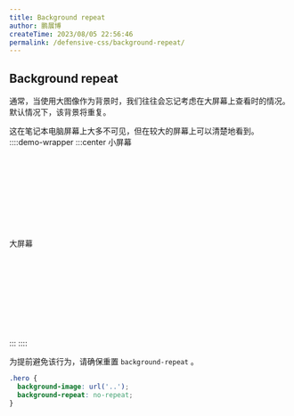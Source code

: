```yaml
---
title: Background repeat
author: 鹏展博
createTime: 2023/08/05 22:56:46
permalink: /defensive-css/background-repeat/
---
```


## Background repeat

通常，当使用大图像作为背景时，我们往往会忘记考虑在大屏幕上查看时的情况。
默认情况下，该背景将重复。

这在笔记本电脑屏幕上大多不可见，但在较大的屏幕上可以清楚地看到。
::::demo-wrapper
:::center
小屏幕

<div style="width:200px;height:134px" class="bg-repeat-1339">
</div>

大屏幕

<div style="width:300px;height:133px;" class="bg-repeat-1339">
</div>

<style>
.bg-repeat-1339 {
  background:url(/images/defensive-css/ratio.png);
  background-size:auto 100%;
  margin:0 auto;
  box-shadow:var(--vp-shadow-2);
  border-radius:5px;
  border:1px solid var(--vp-c-divider);
}
</style>

:::
::::

为提前避免该行为，请确保重置 `background-repeat` 。

```css
.hero {
  background-image: url('..');
  background-repeat: no-repeat;
}
```
